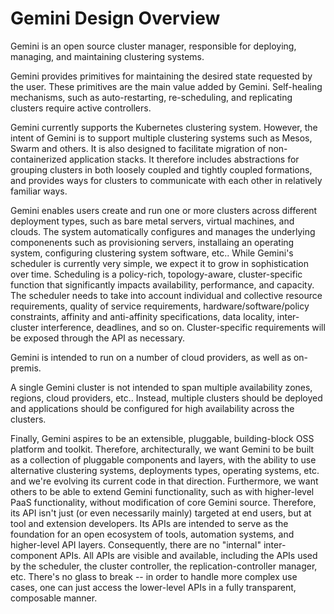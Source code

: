 # Gemini Design Overview

Gemini is an open source cluster manager, responsible for deploying, managing, and maintaining clustering systems.

Gemini provides primitives for maintaining the desired state requested by the user. These primitives are the main value added by Gemini. Self-healing mechanisms, such as auto-restarting, re-scheduling, and replicating clusters require active controllers.

Gemini currently supports the Kubernetes clustering system. However, the intent of Gemini is to support multiple clustering systems such as Mesos, Swarm and others. It is also designed to facilitate migration of non-containerized application stacks. It therefore includes abstractions for grouping clusters in both loosely coupled and tightly coupled formations, and provides ways for clusters to communicate with each other in relatively familiar ways.

Gemini enables users create and run one or more clusters across different deployment types, such as bare metal servers, virtual machines, and clouds. The system automatically configures and manages the underlying componenents such as provisioning servers, installaing an operating system, configuring clustering system software, etc.. While Gemini's scheduler is currently very simple, we expect it to grow in sophistication over time. Scheduling is a policy-rich, topology-aware, cluster-specific function that significantly impacts availability, performance, and capacity. The scheduler needs to take into account individual and collective resource requirements, quality of service requirements, hardware/software/policy constraints, affinity and anti-affinity specifications, data locality, inter-cluster interference, deadlines, and so on. Cluster-specific requirements will be exposed through the API as necessary.

Gemini is intended to run on a number of cloud providers, as well as on-premis.

A single Gemini cluster is not intended to span multiple availability zones, regions, cloud providers, etc.. Instead, multiple clusters should be deployed and applications should be configured for high availability across the clusters.

Finally, Gemini aspires to be an extensible, pluggable, building-block OSS platform and toolkit. Therefore, architecturally, we want Gemini to be built as a collection of pluggable components and layers, with the ability to use alternative clustering systems, deployments types, operating systems, etc. and we're evolving its current code in that direction. Furthermore, we want others to be able to extend Gemini functionality, such as with higher-level PaaS functionality, without modification of core Gemini source. Therefore, its API isn't just (or even necessarily mainly) targeted at end users, but at tool and extension developers. Its APIs are intended to serve as the foundation for an open ecosystem of tools, automation systems, and higher-level API layers. Consequently, there are no "internal" inter-component APIs. All APIs are visible and available, including the APIs used by the scheduler, the cluster controller, the replication-controller manager, etc. There's no glass to break -- in order to handle more complex use cases, one can just access the lower-level APIs in a fully transparent, composable manner.
